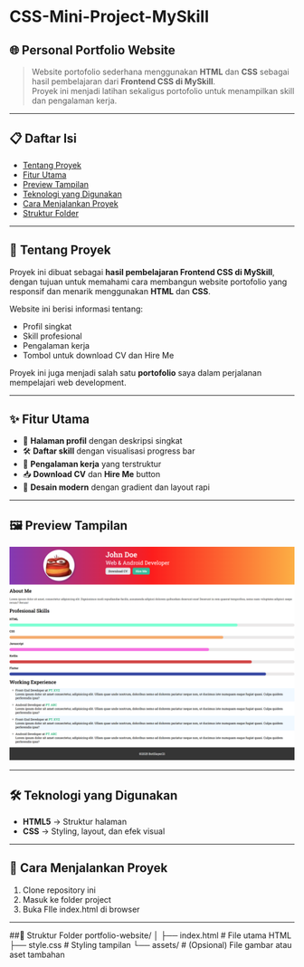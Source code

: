 # CSS-Mini-Project-MySkill
## 🌐 Personal Portfolio Website 

> Website portofolio sederhana menggunakan **HTML** dan **CSS** sebagai hasil pembelajaran dari **Frontend CSS di MySkill**.  
> Proyek ini menjadi latihan sekaligus portofolio untuk menampilkan skill dan pengalaman kerja.

---

## 📋 Daftar Isi
- [Tentang Proyek](#-tentang-proyek)
- [Fitur Utama](#-fitur-utama)
- [Preview Tampilan](#-preview-tampilan)
- [Teknologi yang Digunakan](#-teknologi-yang-digunakan)
- [Cara Menjalankan Proyek](#-cara-menjalankan-proyek)
- [Struktur Folder](#-struktur-folder)

---

## 📖 Tentang Proyek
Proyek ini dibuat sebagai **hasil pembelajaran Frontend CSS di MySkill**, dengan tujuan untuk memahami cara membangun website portofolio yang responsif dan menarik menggunakan **HTML** dan **CSS**.  

Website ini berisi informasi tentang:  
- Profil singkat  
- Skill profesional  
- Pengalaman kerja  
- Tombol untuk download CV dan Hire Me  

Proyek ini juga menjadi salah satu **portofolio** saya dalam perjalanan mempelajari web development.  

---

## ✨ Fitur Utama
- 📄 **Halaman profil** dengan deskripsi singkat  
- 🛠 **Daftar skill** dengan visualisasi progress bar  
- 💼 **Pengalaman kerja** yang terstruktur  
- 📥 **Download CV** dan **Hire Me** button  
- 🎨 **Desain modern** dengan gradient dan layout rapi  

---

## 🖼 Preview Tampilan  

![Preview Portfolio](https://github.com/BotSlayer21/CSS-Mini-Project/blob/main/Project-Preview.png)

---

## 🛠 Teknologi yang Digunakan
- **HTML5** → Struktur halaman  
- **CSS** → Styling, layout, dan efek visual

---

## 🚀 Cara Menjalankan Proyek
1. Clone repository ini
2. Masuk ke folder project
3. Buka FIle index.html di browser

---

##📂 Struktur Folder
portfolio-website/
│
├── index.html        # File utama HTML
├── style.css         # Styling tampilan
└── assets/           # (Opsional) File gambar atau aset tambahan

